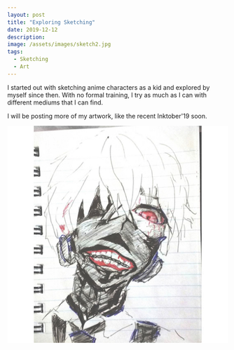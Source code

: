 ```yaml
---
layout: post
title: "Exploring Sketching"
date: 2019-12-12
description: 
image: /assets/images/sketch2.jpg
tags: 
  - Sketching
  - Art
---
```


I started out with sketching anime characters as a kid and explored by myself since then. With no formal training, I try as much as I can with different mediums that I can find.

I will be posting more of my artwork, like the recent Inktober'19 soon.

![sketch1](/assets/images/sketch4.jpg "sketch1")
